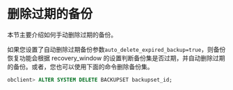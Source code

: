 删除过期的备份 
============================

本节主要介绍如何手动删除过期的备份。

如果您设置了自动删除过期备份参数`auto_delete_expired_backup=true`，则备份恢复功能会根据 recovery_window 的设置判断备份集是否过期，并自动删除过期的备份。或者，您也可以使用下面的命令删除备份集。

```sql
obclient> ALTER SYSTEM DELETE BACKUPSET backupset_id;
```


